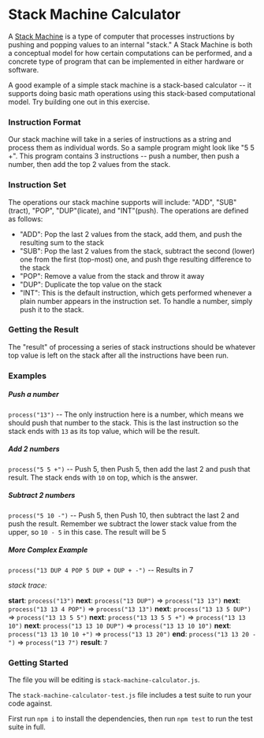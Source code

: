 # Stack Machine Calculator

A [Stack Machine](https://en.wikipedia.org/wiki/Stack_machine) is a type of computer that processes instructions by pushing and
popping values to an internal "stack." A Stack Machine is both a conceptual
model for how certain computations can be performed, and a concrete type of
program that can be implemented in either hardware or software.

A good example of a simple stack machine is a stack-based calculator -- it
supports doing basic math operations using this stack-based computational model.
Try building one out in this exercise.

### Instruction Format

Our stack machine will take in a series of instructions as a string and process
them as individual words. So a sample program might look like "5 5 +". This
program contains 3 instructions -- push a number, then push a number, then add
the top 2 values from the stack.

### Instruction Set

The operations our stack machine supports will include: "ADD", "SUB"(tract),
"POP", "DUP"(licate), and "INT"(push). The operations are defined as follows:

  * "ADD": Pop the last 2 values from the stack, add them, and push the resulting sum to the stack
  * "SUB": Pop the last 2 values from the stack, subtract the second (lower) one from the first (top-most) one, and push thge resulting difference to the stack
  * "POP": Remove a value from the stack and throw it away
  * "DUP": Duplicate the top value on the stack
  * "INT": This is the default instruction, which gets performed whenever a plain number appears in the instruction set. To handle a number, simply push it to the stack.

### Getting the Result

The "result" of processing a series of stack instructions should be whatever top
value is left on the stack after all the instructions have been run.

### Examples

##### Push a number

`process("13")` -- The only instruction here is a number, which means we should
push that number to the stack. This is the last instruction so the stack ends
with `13` as its top value, which will be the result.

##### Add 2 numbers

`process("5 5 +")` -- Push 5, then Push 5, then add the last 2 and push that
result. The stack ends with `10` on top, which is the answer.

##### Subtract 2 numbers

`process("5 10 -")` -- Push 5, then Push 10, then subtract the last 2 and push
the result. Remember we subtract the lower stack value from the upper, so `10 - 5` in this case. The result will be 5

##### More Complex Example

`process("13 DUP 4 POP 5 DUP + DUP + -")` -- Results in 7

_stack trace:_

**start**: `process("13")`
**next**: `process("13 DUP")` => `process("13 13")`
**next**: `process("13 13 4 POP")` => `process("13 13")`
**next**: `process("13 13 5 DUP")` => `process("13 13 5 5")`
**next**: `process("13 13 5 5 +")` => `process("13 13 10")`
**next**: `process("13 13 10 DUP")` => `process("13 13 10 10")`
**next**: `process("13 13 10 10 +")` => `process("13 13 20")`
**end**: `process("13 13 20 -")` => `process("13 7")`
**result**: `7`

### Getting Started

The file you will be editing is `stack-machine-calculator.js`.

The `stack-machine-calculator-test.js` file includes a test suite to run your
code against.

First run `npm i` to install the dependencies, then run `npm test` to run the
test suite in full.

